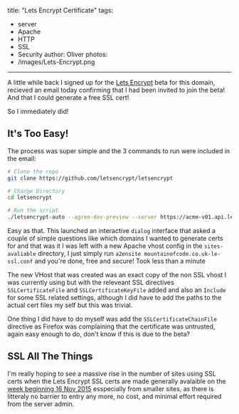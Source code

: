 title: "Lets Encrypt Certificate"
tags:
- server
- Apache
- HTTP
- SSL
- Security
author: Oliver
photos:
- /images/Lets-Encrypt.png
---

A little while back I signed up for the [Lets Encrypt](https://github.com/letsencrypt) beta for this domain, recieved an email today confirming that I had been invited to join the beta! And that I could generate a free SSL cert!

So I immediately did!

<!-- more -->

## It's Too Easy!

The process was super simple and the 3 commands to run were included in the email:

```bash
# Clone the repo
git clone https://github.com/letsencrypt/letsencrypt

# Change Directory
cd letsencrypt

# Run the script
./letsencrypt-auto --agree-dev-preview --server https://acme-v01.api.letsencrypt.org/directory certonly
```

Easy as that. This launched an interactive `dialog` interface that asked a couple of simple questions like which domains I wanted to generate certs for and that was it I was left with a new Apache vhost config in the `sites-avaliable` directory, I just simply run `a2ensite mountainofcode.co.uk-le-ssl.conf` and you're done, free and secure! Took less than a minute

The new VHost that was created was an exact copy of the non SSL vhost I was currently using but with the releveant SSL directives `SSLCertificateFile` and `SSLCertificateKeyFile` added and also an `Include` for some SSL related settings, although I did have to add the paths to the actual cert files my self but this was trivial.

One thing I did have to do myself was add the `SSLCertificateChainFile` directive as Firefox was complaining that the certificate was untrusted, again easy enough to do, don't know if this is due to the beta?

## SSL All The Things

I'm really hoping to see a massive rise in the number of sites using SSL certs when the Lets Encrypt SSL certs are made generally avalaible on the [week beginning 16 Nov 2015](https://letsencrypt.org/2015/08/07/updated-lets-encrypt-launch-schedule.html) esspecially from smaller sites, as there is litteraly no barrier to entry any more, no cost, and minimal effort required from the server admin.
